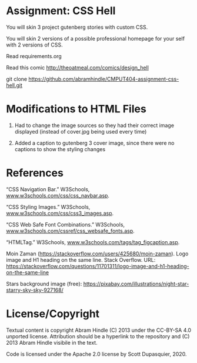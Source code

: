 Assignment: CSS Hell
====================

You will skin 3 project gutenberg stories with custom CSS.

You will skin 2 versions of a possible professional homepage for your
self with 2 versions of CSS.

Read requirements.org

Read this comic http://theoatmeal.com/comics/design_hell

git clone https://github.com/abramhindle/CMPUT404-assignment-css-hell.git

Modifications to HTML Files
===========================

1. Had to change the image sources so they had their correct image displayed (instead of cover.jpg being used every time)

2. Added a caption to gutenberg 3 cover image, since there were no captions to show the styling changes

References
==========

“CSS Navigation Bar.” W3Schools, www.w3schools.com/css/css_navbar.asp.

“CSS Styling Images.” W3Schools, www.w3schools.com/css/css3_images.asp.

“CSS Web Safe Font Combinations.” W3Schools, www.w3schools.com/cssref/css_websafe_fonts.asp.

“HTMLTag.” W3Schools, www.w3schools.com/tags/tag_figcaption.asp.

Moin Zaman (https://stackoverflow.com/users/425680/moin-zaman). Logo image and H1 heading on the same line. Stack Overflow. URL: https://stackoverflow.com/questions/11701311/logo-image-and-h1-heading-on-the-same-line

Stars background image (free):
https://pixabay.com/illustrations/night-star-starry-sky-sky-927168/

License/Copyright
=================

Textual content is copyright Abram Hindle (C) 2013 under the CC-BY-SA
4.0 unported license. Attribution should be a hyperlink to the
repository and (C) 2013 Abram Hindle visibile in the text.

Code is licensed under the Apache 2.0 license by Scott Dupasquier, 2020.


